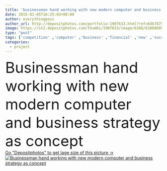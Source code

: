 ```yaml
---
title: 'businessman hand working with new modern computer and business s'
date: 2015-01-05T16:25:03+00:00
author: everythingposs
author_url: http://depositphotos.com/portfolio-1907633.html?ref=64678756
image: https://st2.depositphotos.com/thumbs/1907633/image/6106/61068609/api_thumb_450.jpg?forcejpeg=true
type: "post"
tags: ['competition' ,'computer' ,'business' ,'financial' ,'new' ,'success' ,'growth' ,'man' ,'hand' ,'modern' ,'inspiration' ,'creative' ,'concept' ,'idea' ,'icon' ,'industry' ,'think' ,'display' ,'smart' ,'working' ,'with' ,'development' ,'work' ,'job' ,'businessman' ,'performance' ,'information' ,'education' ,'intelligence' ,'project' ,'solution' ,'strategy' ,'company' ,'marketing' ,'plan' ,'vision' ,'report' ,'target' ,'innovation' ,'teamwork' ,'virtual' ,'analysis' ,'graph' ,'management' ,'chart' ,'economic' ,'opportunity' ,'brand' ,'Advice' ,'organize' ]
categories: 
  - project
---
```

<div aling="center">
            <font size="60"> Businessman hand working with new modern computer and business strategy as concept</font>   
</div>
<div>
    <a href='https://depositphotos.com/61068609/stock-photo-businessman-hand-working-with-new.html?ref=64678756' target=_blank > Go "Depositphotos" to get lage size of this picture ->
        <img href='https://depositphotos.com/61068609/stock-photo-businessman-hand-working-with-new.html?ref=64678756' src='https://st2.depositphotos.com/1907633/6106/i/950/depositphotos_61068609-stock-photo-businessman-hand-working-with-new.jpg?forcejpeg=true' alt='Businessman hand working with new modern computer and business strategy as concept' >
    </a>
</div>
